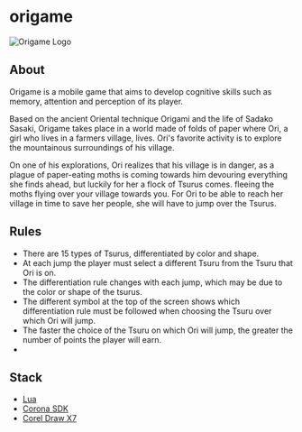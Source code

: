 # origame

![Origame Logo](https://drive.google.com/file/d/11MYwGbscTgKUCGE1n-j4RZ1fiPTYDnge/view?usp=sharing)

## About
Origame is a mobile game that aims to develop cognitive skills such as memory, attention and perception of its player.

Based on the ancient Oriental technique Origami and the life of Sadako Sasaki, Origame takes place in a world made of folds of paper where Ori, 
a girl who lives in a farmers village, lives. Ori's favorite activity is to explore the mountainous surroundings of his village.

On one of his explorations, Ori realizes that his village is in danger, as a plague of paper-eating moths is coming towards him devouring everything she finds ahead,
but luckily for her a flock of Tsurus comes. fleeing the moths flying over your village towards you. For Ori to be able to reach her village in time to save her 
people, she will have to jump over the Tsurus.

## Rules
-  There are 15 types of Tsurus, differentiated by color and shape.
-  At each jump the player must select a different Tsuru from the Tsuru
that Ori is on.
-  The differentiation rule changes with each jump, which may be due to the color or shape of the tsurus.
-  The different symbol at the top of the screen shows which differentiation rule must be followed when choosing the Tsuru over which Ori will jump.
-  The faster the choice of the Tsuru on which Ori will jump, the greater the number of points the player will earn.
-  

## Stack
-  [Lua](https://www.lua.org)
-  [Corona SDK](https://coronalabs.com)
-  [Corel Draw X7](https://www.coreldraw.com/br/)


